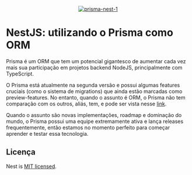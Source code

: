 <p align="center">
  <a href="https://imgbb.com/"><img src="https://i.ibb.co/JQFCF9q/prisma-nest-1.jpg" alt="prisma-nest-1" border="0"></a>
</p>

# NestJS: utilizando o Prisma como ORM

Prisma é um ORM que tem um potencial gigantesco de aumentar cada vez mais sua participação em projetos backend NodeJS, principalmente com TypeScript.

O Prisma está atualmente na segunda versão e possui algumas features cruciais (como o sistema de migrations) que ainda estão marcadas como preview-features. No entanto, quando o assunto é ORM, o Prisma não tem comparação com os outros, aliás, tem, e pode ser vista nesse [link](https://www.prisma.io/docs/concepts/more/comparisons).

Quando o assunto são novas implementações, roadmap e dominação do mundo, o Prisma possui uma equipe extremamente ativa e lança releases frequentemente, então estamos no momento perfeito para começar aprender e testar essa tecnologia.

## Licença

Nest is [MIT licensed](LICENSE).



